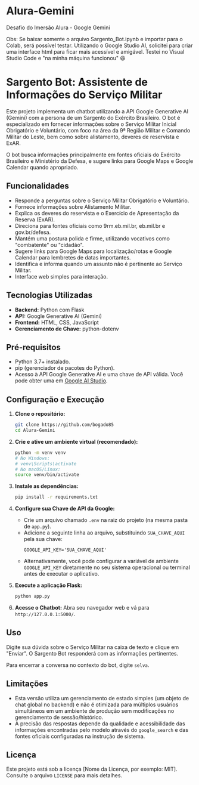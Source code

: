 # Alura-Gemini
Desafio do Imersão Alura - Google Gemini

Obs: Se baixar somente o arquivo Sargento_Bot.ipynb e importar para o Colab, será possível testar.
Utilizando o Google Studio AI, solicitei para criar uma interface html para ficar mais acessível e amigável. Testei no Visual Studio Code e "na minha máquina funcionou" 😆

# Sargento Bot: Assistente de Informações do Serviço Militar

Este projeto implementa um chatbot utilizando a API Google Generative AI (Gemini) com a persona de um Sargento do Exército Brasileiro. O bot é especializado em fornecer informações sobre o Serviço Militar Inicial Obrigatório e Voluntário, com foco na área da 9ª Região Militar e Comando Militar do Leste, bem como sobre alistamento, deveres de reservista e ExAR.

O bot busca informações principalmente em fontes oficiais do Exército Brasileiro e Ministério da Defesa, e sugere links para Google Maps e Google Calendar quando apropriado.

## Funcionalidades

*   Responde a perguntas sobre o Serviço Militar Obrigatório e Voluntário.
*   Fornece informações sobre Alistamento Militar.
*   Explica os deveres do reservista e o Exercício de Apresentação da Reserva (ExAR).
*   Direciona para fontes oficiais como 9rm.eb.mil.br, eb.mil.br e gov.br/defesa.
*   Mantém uma postura polida e firme, utilizando vocativos como "combatente" ou "cidadão".
*   Sugere links para Google Maps para localização/rotas e Google Calendar para lembretes de datas importantes.
*   Identifica e informa quando um assunto não é pertinente ao Serviço Militar.
*   Interface web simples para interação.

## Tecnologias Utilizadas

*   **Backend:** Python com Flask
*   **API:** Google Generative AI (Gemini)
*   **Frontend:** HTML, CSS, JavaScript
*   **Gerenciamento de Chave:** python-dotenv

## Pré-requisitos

*   Python 3.7+ instalado.
*   pip (gerenciador de pacotes do Python).
*   Acesso à API Google Generative AI e uma chave de API válida. Você pode obter uma em [Google AI Studio](https://aistudio.google.com/app/apikey).

## Configuração e Execução

1.  **Clone o repositório:**
    ```bash
    git clone https://github.com/bogado85
    cd Alura-Gemini
    ```

2.  **Crie e ative um ambiente virtual (recomendado):**
    ```bash
    python -m venv venv
    # No Windows:
    # venv\Scripts\activate
    # No macOS/Linux:
    source venv/bin/activate
    ```

3.  **Instale as dependências:**
    ```bash
    pip install -r requirements.txt
    ```

4.  **Configure sua Chave de API da Google:**
    *   Crie um arquivo chamado `.env` na raiz do projeto (na mesma pasta de `app.py`).
    *   Adicione a seguinte linha ao arquivo, substituindo `SUA_CHAVE_AQUI` pela sua chave:
        ```env
        GOOGLE_API_KEY='SUA_CHAVE_AQUI'
        ```
    *   Alternativamente, você pode configurar a variável de ambiente `GOOGLE_API_KEY` diretamente no seu sistema operacional ou terminal antes de executar o aplicativo.

5.  **Execute a aplicação Flask:**
    ```bash
    python app.py
    ```

6.  **Acesse o Chatbot:**
    Abra seu navegador web e vá para `http://127.0.0.1:5000/`.

## Uso

Digite sua dúvida sobre o Serviço Militar na caixa de texto e clique em "Enviar". O Sargento Bot responderá com as informações pertinentes.

Para encerrar a conversa no contexto do bot, digite `selva`.

## Limitações

*   Esta versão utiliza um gerenciamento de estado simples (um objeto de chat global no backend) e não é otimizada para múltiplos usuários simultâneos em um ambiente de produção sem modificações no gerenciamento de sessão/histórico.
*   A precisão das respostas depende da qualidade e acessibilidade das informações encontradas pelo modelo através do `google_search` e das fontes oficiais configuradas na instrução de sistema.

## Licença

Este projeto está sob a licença [Nome da Licença, por exemplo: MIT]. Consulte o arquivo `LICENSE` para mais detalhes.
